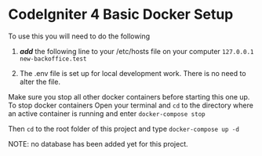 # CodeIgniter 4 Basic Docker Setup

To use this you will need to do the following

1. _**add**_ the following line to your /etc/hosts file on your computer
   <code>127.0.0.1     new-backoffice.test</code>

2. The .env file is set up for local development work. There is no need to alter the file.

Make sure you stop all other docker containers before starting this one up.
To stop docker containers
Open your terminal and `cd` to the directory where an active container is running and enter
<code>docker-compose stop</code>

Then `cd` to the root folder of this project and type
<code>docker-compose up -d</code>

NOTE: no database has been added yet for this project. 

